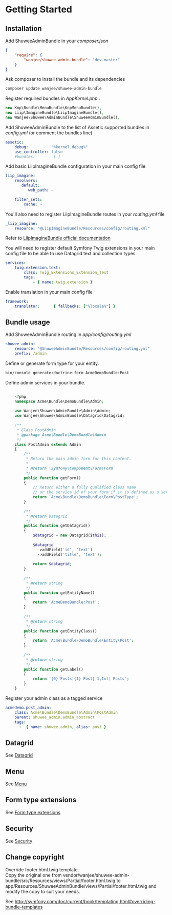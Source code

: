# Getting Started


## Installation

Add ShuweeAdminBundle in your *composer.json*

``` .json
{
    "require": {
        "wanjee/shuwee-admin-bundle": "dev-master"
    }
}
```

Ask composer to install the bundle and its dependencies

``` bash
composer update wanjee/shuwee-admin-bundle
```

Register required bundles in *AppKernel.php* :

``` php
new Knp\Bundle\MenuBundle\KnpMenuBundle(),
new Liip\ImagineBundle\LiipImagineBundle(),
new Wanjee\Shuwee\AdminBundle\ShuweeAdminBundle(),
```

Add ShuweeAdminBundle to the list of Assetic supported bundles in *config.yml* (or comment the bundles line)

``` yaml
assetic:
    debug:          "%kernel.debug%"
    use_controller: false
    #bundles:        [ ]
```

Add basic LiipImagineBundle configuration in your main config file

``` yaml
liip_imagine:
    resolvers:
       default:
          web_path: ~

    filter_sets:
        cache: ~
```

You'll also need to register LiipImagineBundle routes in your *routing.yml* file

``` yaml
_liip_imagine:
    resource: "@LiipImagineBundle/Resources/config/routing.xml"
```

Refer to [LiipImagineBundle official documentation](http://symfony.com/doc/current/bundles/LiipImagineBundle/index.html)


You will need to register default Symfony Twig extensions in your main config file to be able to use Datagrid text and collection types

``` yaml
services:
    twig.extension.text:
        class: Twig_Extensions_Extension_Text
        tags:
            - { name: twig.extension }
```

Enable translation in your main config file

``` yaml
framework:
    translator:      { fallbacks: ["%locale%"] }
```

## Bundle usage

Add ShuweeAdminBundle routing in *app/config/routing.yml*

``` yaml
shuwee_admin:
    resource: "@ShuweeAdminBundle/Resources/config/routing.yml"
    prefix: /admin
```

Define or generate form type for your entity.

``` bash
bin/console generate:doctrine:form AcmeDemoBundle:Post
``` 

Define admin services in your bundle.  

``` php

    <?php
    namespace Acme\Bundle\DemoBundle\Admin;
    
    use Wanjee\Shuwee\AdminBundle\Admin\Admin;
    use Wanjee\Shuwee\AdminBundle\Datagrid\Datagrid;
    
    /**
     * Class PostAdmin
     * @package Acme\Bundle\DemoBundle\Admin
     */
    class PostAdmin extends Admin
    {
        /**
         * Return the main admin form for this content.
         *
         * @return \Symfony\Component\Form\Form
         */
        public function getForm()
        {
            // Return either a fully qualified class name
            // or the service id of your form if it is defined as a service
            return 'Acme\Bundle\DemoBundle\Form\PostType';
        }
    
        /**
         * @return Datagrid
         */
        public function getDatagrid()
        {
            $datagrid = new Datagrid($this);
    
            $datagrid
              ->addField('id', 'text')
              ->addField('title', 'text');
    
            return $datagrid;
        }
    
        /**
         * @return string
         */
        public function getEntityName()
        {
            return 'AcmeDemoBundle:Post';
        }
    
        /**
         * @return string
         */
        public function getEntityClass()
        {
            return 'Acme\Bundle\DemoBundle\Entity\Post';
        }
    
        /**
         * @return string
         */
        public function getLabel()
        {
            return '{0} Posts|{1} Post|]1,Inf] Posts';
        }
    }
```

Register your admin class as a tagged service

``` yaml
acmedemo.post_admin:
    class: Acme\Bundle\DemoBundle\Admin\PostAdmin
    parent: shuwee_admin.admin_abstract
    tags:
      -  { name: shuwee.admin, alias: post }
```

## Datagrid

See [Datagrid](./datagrid.md)

## Menu

See [Menu](./menu.md)

## Form type extensions

See [Form type extensions](./form_type_extensions.md)

## Security

See [Security](./security.md)

## Change copyright

Override footer.html.twig template.  
Copy the original one from vendor/wanjee/shuwee-admin-bundle/src/Resources/views/Partial/footer.html.twig
to app/Resources/ShuweeAdminBundle/views/Partial/footer.html.twig and modify the copy to suit your needs.

See http://symfony.com/doc/current/book/templating.html#overriding-bundle-templates